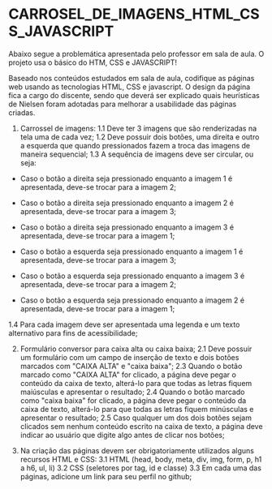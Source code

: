 # CARROSEL_DE_IMAGENS_HTML_CSS_JAVASCRIPT
Abaixo segue a problemática apresentada pelo professor em sala de aula. O projeto usa o básico do HTM, CSS e JAVASCRIPT! 

Baseado nos conteúdos estudados em sala de aula, codifique as páginas web usando as tecnologias HTML, CSS e javascript. O design da página fica a cargo do discente, sendo que deverá ser explicado quais heurísticas de Nielsen foram adotadas para melhorar a usabilidade das páginas criadas.

1. Carrossel de imagens:
1.1 Deve ter 3 imagens que são renderizadas na tela uma de cada vez;
1.2 Deve possuir dois botões, uma direita e outro a esquerda que quando pressionados fazem a troca das imagens de maneira sequencial;
1.3 A sequência de imagens deve ser circular, ou seja:
- Caso o botão a direita seja pressionado enquanto a imagem 1 é apresentada, deve-se trocar para a imagem 2;
- Caso o botão a direita seja pressionado enquanto a imagem 2 é apresentada, deve-se trocar para a imagem 3;
- Caso o botão a direita seja pressionado enquanto a imagem 3 é apresentada, deve-se trocar para a imagem 1;

- Caso o botão a esquerda seja pressionado enquanto a imagem 1 é apresentada, deve-se trocar para a imagem 3;
- Caso o botão a esquerda seja pressionado enquanto a imagem 3 é apresentada, deve-se trocar para a imagem 2;
- Caso o botão a esquerda seja pressionado enquanto a imagem 2 é apresentada, deve-se trocar para a imagem 1;

1.4 Para cada imagem deve ser apresentada uma legenda e um texto alternativo para fins de acessibilidade;

2. Formulário conversor para caixa alta ou caixa baixa;
2.1 Deve possuir um formulário com um campo de inserção de texto e dois botões marcados com "CAIXA ALTA" e "caixa baixa";
2.3 Quando o botão marcado como "CAIXA ALTA" for clicado, a página deve pegar o conteúdo da caixa de texto, alterá-lo para que todas as letras fiquem maiúsculas e apresentar o resultado;
2.4 Quando o botão marcado como "caixa baixa" for clicado, a página deve pegar o conteúdo da caixa de texto, alterá-lo para que todas as letras fiquem minúsculas e apresentar o resultado;
2.5 Caso qualquer um dos dois botões sejam clicados sem nenhum conteúdo escrito na caixa de texto, a página deve indicar ao usuário que digite algo antes de clicar nos botões;

3. Na criação das páginas devem ser obrigatoriamente utilizados alguns recursos HTML e CSS:
3.1 HTML (head, body, meta, div, img, form, p, h1 a h6, ul, li)
3.2 CSS (seletores por tag, id e classe)
3.3 Em cada uma das páginas, adicione um link para seu perfil no github;
